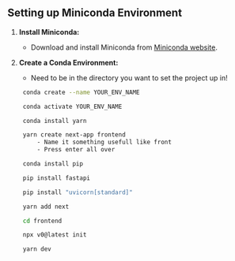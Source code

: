 

## Setting up Miniconda Environment

1. **Install Miniconda:**
   - Download and install Miniconda from [Miniconda website](https://docs.conda.io/en/latest/miniconda.html).

2. **Create a Conda Environment:**
   - Need to be in the directory you want to set the project up in!

   ```bash
    conda create --name YOUR_ENV_NAME

    conda activate YOUR_ENV_NAME

    conda install yarn

    yarn create next-app frontend
        - Name it something usefull like front    
        - Press enter all over

    conda install pip

    pip install fastapi

    pip install "uvicorn[standard]"

    yarn add next

    cd frontend

    npx v0@latest init  

    yarn dev
